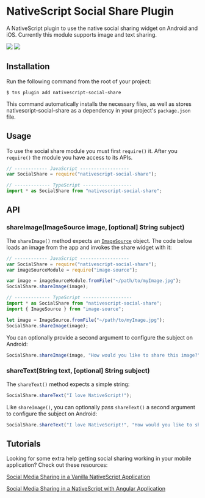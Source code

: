 # NativeScript Social Share Plugin

A NativeScript plugin to use the native social sharing widget on Android and iOS. Currently this module supports image and text sharing.

![](screenshots/ios.png)
![](screenshots/android.png)

## Installation

Run the following command from the root of your project:

```
$ tns plugin add nativescript-social-share
```

This command automatically installs the necessary files, as well as stores nativescript-social-share as a dependency in your project's `package.json` file.


## Usage

To use the social share module you must first `require()` it. After you `require()` the module you have access to its APIs.

``` JavaScript
// ------------ JavaScript ------------------
var SocialShare = require("nativescript-social-share");

// ------------- TypeScript ------------------
import * as SocialShare from "nativescript-social-share";
```

## API

### shareImage(ImageSource image, [optional] String subject)

The `shareImage()` method expects an [`ImageSource`](http://docs.nativescript.org/ApiReference/image-source/ImageSource.html) object. The code below loads an image from the app and invokes the share widget with it:

``` JavaScript
// ------------ JavaScript ------------------
var SocialShare = require("nativescript-social-share");
var imageSourceModule = require("image-source");

var image = imageSourceModule.fromFile("~/path/to/myImage.jpg");
SocialShare.shareImage(image);

// ------------- TypeScript ------------------
import * as SocialShare from "nativescript-social-share";
import { ImageSource } from "image-source";

let image = ImageSource.fromFile("~/path/to/myImage.jpg");
SocialShare.shareImage(image);
```

You can optionally provide a second argument to configure the subject on Android:

``` JavaScript
SocialShare.shareImage(image, "How would you like to share this image?");
```

### shareText(String text, [optional] String subject)

The `shareText()` method expects a simple string:

``` js
SocialShare.shareText("I love NativeScript!");
```

Like `shareImage()`, you can optionally pass `shareText()` a second argument to configure the subject on Android:

``` js
SocialShare.shareText("I love NativeScript!", "How would you like to share this text?");
```

## Tutorials

Looking for some extra help getting social sharing working in your mobile application?  Check out these resources:

[Social Media Sharing in a Vanilla NativeScript Application](https://www.thepolyglotdeveloper.com/2016/03/implement-social-media-sharing-nativescript-app/)

[Social Media Sharing in a NativeScript with Angular Application](https://www.thepolyglotdeveloper.com/2017/02/social-media-sharing-prompts-nativescript-angular-application/)
